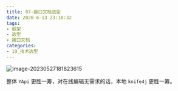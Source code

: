 ```yaml
---
title: 07-接口文档选型
date: 2020-6-13 23:18:32
tags:
- 框架
- 选型
- 接口文档
categories: 
- 19_技术选型
---
```


![image-20230527181823615](https://jy-imgs.oss-cn-beijing.aliyuncs.com/img/20230527181824.png)

整体 `YApi` 更胜一筹，对在线编辑无需求的话，本地 `knife4j` 更胜一筹。